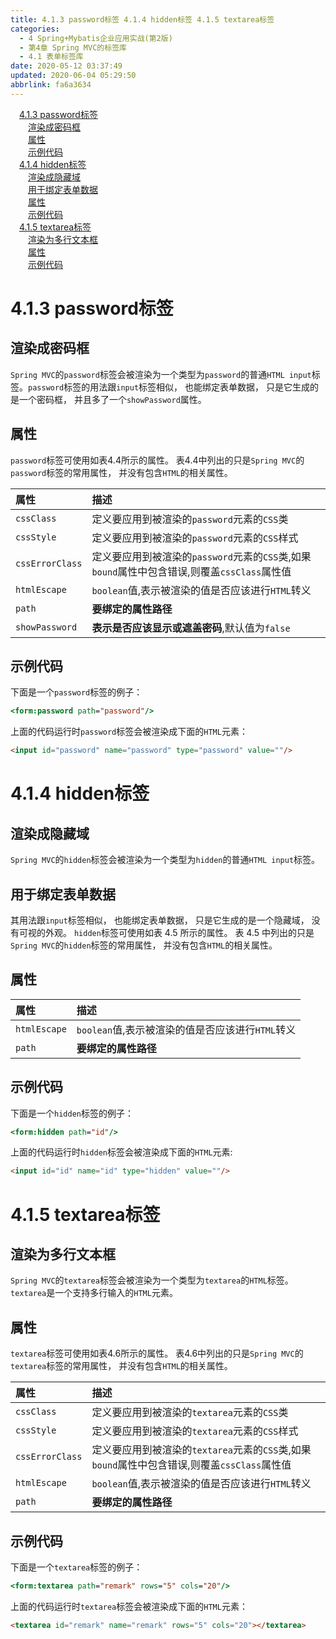 ```yaml
---
title: 4.1.3 password标签 4.1.4 hidden标签 4.1.5 textarea标签
categories: 
  - 4 Spring+Mybatis企业应用实战(第2版)
  - 第4章 Spring MVC的标签库
  - 4.1 表单标签库
date: 2020-05-12 03:37:49
updated: 2020-06-04 05:29:50
abbrlink: fa6a3634
---
```

<div id='my_toc'><a href="/JavaReadingNotes/fa6a3634/#4-1-3-password标签" class="header_1">4.1.3 password标签</a>&nbsp;<br><a href="/JavaReadingNotes/fa6a3634/#渲染成密码框" class="header_2">渲染成密码框</a>&nbsp;<br><a href="/JavaReadingNotes/fa6a3634/#属性" class="header_2">属性</a>&nbsp;<br><a href="/JavaReadingNotes/fa6a3634/#示例代码" class="header_2">示例代码</a>&nbsp;<br><a href="/JavaReadingNotes/fa6a3634/#4-1-4-hidden标签" class="header_1">4.1.4 hidden标签</a>&nbsp;<br><a href="/JavaReadingNotes/fa6a3634/#渲染成隐藏域" class="header_2">渲染成隐藏域</a>&nbsp;<br><a href="/JavaReadingNotes/fa6a3634/#用于绑定表单数据" class="header_2">用于绑定表单数据</a>&nbsp;<br><a href="/JavaReadingNotes/fa6a3634/#属性" class="header_2">属性</a>&nbsp;<br><a href="/JavaReadingNotes/fa6a3634/#示例代码" class="header_2">示例代码</a>&nbsp;<br><a href="/JavaReadingNotes/fa6a3634/#4-1-5-textarea标签" class="header_1">4.1.5 textarea标签</a>&nbsp;<br><a href="/JavaReadingNotes/fa6a3634/#渲染为多行文本框" class="header_2">渲染为多行文本框</a>&nbsp;<br><a href="/JavaReadingNotes/fa6a3634/#属性" class="header_2">属性</a>&nbsp;<br><a href="/JavaReadingNotes/fa6a3634/#示例代码" class="header_2">示例代码</a>&nbsp;<br></div>
<style>.header_1{margin-left: 1em;}.header_2{margin-left: 2em;}.header_3{margin-left: 3em;}.header_4{margin-left: 4em;}.header_5{margin-left: 5em;}.header_6{margin-left: 6em;}</style>
<!--more-->
<script>if (navigator.platform.search('arm')==-1){document.getElementById('my_toc').style.display = 'none';}var e,p = document.getElementsByTagName('p');while (p.length>0) {e = p[0];e.parentElement.removeChild(e);}</script>

<!--end-->
# 4.1.3 password标签
## 渲染成密码框
`Spring MVC`的`password`标签会被渲染为一个类型为`password`的普通`HTML input`标签。`password`标签的用法跟`input`标签相似， 也能绑定表单数据， 只是它生成的是一个密码框， 并且多了一个`showPassword`属性。
## 属性
`password`标签可使用如表4.4所示的属性。 表4.4中列出的只是`Spring MVC`的`password`标签的常用属性， 并没有包含`HTML`的相关属性。

|属性|描述|
|:--|:--|
|`cssClass`|定义要应用到被渲染的`password`元素的`CSS`类|
|`cssStyle`|定义要应用到被渲染的`password`元素的`CSS`样式|
|`cssErrorClass`|定义要应用到被渲染的`password`元素的`CSS`类,如果`bound`属性中包含错误,则覆盖`cssClass`属性值|
|`htmlEscape`|`boolean`值,表示被渲染的值是否应该进行`HTML`转义|
|`path`|**要绑定的属性路径**|
|`showPassword`|**表示是否应该显示或遮盖密码**,默认值为`false`|

## 示例代码
下面是一个`password`标签的例子： 
```jsp
<form:password path="password"/>
```
上面的代码运行时`password`标签会被渲染成下面的`HTML`元素：
```html
<input id="password" name="password" type="password" value=""/>
```
# 4.1.4 hidden标签
## 渲染成隐藏域
`Spring MVC`的`hidden`标签会被渲染为一个类型为`hidden`的普通`HTML input`标签。 
## 用于绑定表单数据
其用法跟`input`标签相似， 也能绑定表单数据， 只是它生成的是一个隐藏域， 没有可视的外观。
`hidden`标签可使用如表 4.5 所示的属性。 表 4.5 中列出的只是`Spring MVC`的`hidden`标签的常用属性， 并没有包含`HTML`的相关属性。
## 属性

|属性|描述|
|:--|:--|
|`htmlEscape`|`boolean`值,表示被渲染的值是否应该进行`HTML`转义|
|`path`|**要绑定的属性路径**|

## 示例代码
下面是一个`hidden`标签的例子： 
```jsp
<form:hidden path="id"/>
```
上面的代码运行时`hidden`标签会被渲染成下面的`HTML`元素:
```html
<input id="id" name="id" type="hidden" value=""/>
```

# 4.1.5 textarea标签
## 渲染为多行文本框
`Spring MVC`的`textarea`标签会被渲染为一个类型为`textarea`的`HTML`标签。`textarea`是一个支持多行输入的`HTML`元素。
## 属性
`textarea`标签可使用如表4.6所示的属性。 表4.6中列出的只是`Spring MVC`的`textarea`标签的常用属性， 并没有包含`HTML`的相关属性。

|属性|描述|
|:--|:--|
|`cssClass`|定义要应用到被渲染的`textarea`元素的`CSS`类|
|`cssStyle`|定义要应用到被渲染的`textarea`元素的`CSS`样式|
|`cssErrorClass`|定义要应用到被渲染的`textarea`元素的`CSS`类,如果`bound`属性中包含错误,则覆盖`cssClass`属性值|
|`htmlEscape`|`boolean`值,表示被渲染的值是否应该进行`HTML`转义|
|`path`|**要绑定的属性路径**|

## 示例代码
下面是一个`textarea`标签的例子： 
```jsp
<form:textarea path="remark" rows="5" cols="20"/>
```
上面的代码运行时`textarea`标签会被渲染成下面的`HTML`元素：
```html
<textarea id="remark" name="remark" rows="5" cols="20"></textarea>
```

